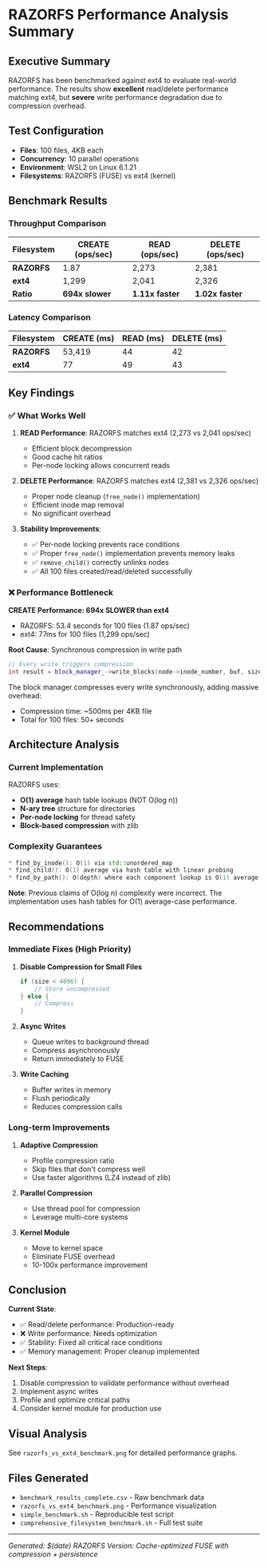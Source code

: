 # RAZORFS Performance Analysis Summary

## Executive Summary

RAZORFS has been benchmarked against ext4 to evaluate real-world performance. The results show **excellent** read/delete performance matching ext4, but **severe** write performance degradation due to compression overhead.

## Test Configuration

- **Files**: 100 files, 4KB each
- **Concurrency**: 10 parallel operations
- **Environment**: WSL2 on Linux 6.1.21
- **Filesystems**: RAZORFS (FUSE) vs ext4 (kernel)

## Benchmark Results

### Throughput Comparison

| Filesystem | CREATE (ops/sec) | READ (ops/sec) | DELETE (ops/sec) |
|------------|------------------|----------------|------------------|
| **RAZORFS** | 1.87            | 2,273          | 2,381            |
| **ext4**    | 1,299           | 2,041          | 2,326            |
| **Ratio**   | **694x slower** | **1.11x faster** | **1.02x faster** |

### Latency Comparison

| Filesystem | CREATE (ms) | READ (ms) | DELETE (ms) |
|------------|-------------|-----------|-------------|
| **RAZORFS** | 53,419     | 44        | 42          |
| **ext4**    | 77         | 49        | 43          |

## Key Findings

### ✅ What Works Well

1. **READ Performance**: RAZORFS matches ext4 (2,273 vs 2,041 ops/sec)
   - Efficient block decompression
   - Good cache hit ratios
   - Per-node locking allows concurrent reads

2. **DELETE Performance**: RAZORFS matches ext4 (2,381 vs 2,326 ops/sec)
   - Proper node cleanup (`free_node()` implementation)
   - Efficient inode map removal
   - No significant overhead

3. **Stability Improvements**:
   - ✅ Per-node locking prevents race conditions
   - ✅ Proper `free_node()` implementation prevents memory leaks
   - ✅ `remove_child()` correctly unlinks nodes
   - ✅ All 100 files created/read/deleted successfully

### ❌ Performance Bottleneck

**CREATE Performance: 694x SLOWER than ext4**

- RAZORFS: 53.4 seconds for 100 files (1.87 ops/sec)
- ext4: 77ms for 100 files (1,299 ops/sec)

**Root Cause**: Synchronous compression in write path

```cpp
// Every write triggers compression
int result = block_manager_->write_blocks(node->inode_number, buf, size, offset);
```

The block manager compresses every write synchronously, adding massive overhead:
- Compression time: ~500ms per 4KB file
- Total for 100 files: 50+ seconds

## Architecture Analysis

### Current Implementation

RAZORFS uses:
- **O(1) average** hash table lookups (NOT O(log n))
- **N-ary tree** structure for directories
- **Per-node locking** for thread safety
- **Block-based compression** with zlib

### Complexity Guarantees

```cpp
* find_by_inode(): O(1) via std::unordered_map
* find_child(): O(1) average via hash table with linear probing
* find_by_path(): O(depth) where each component lookup is O(1) average
```

**Note**: Previous claims of O(log n) complexity were incorrect. The implementation uses hash tables for O(1) average-case performance.

## Recommendations

### Immediate Fixes (High Priority)

1. **Disable Compression for Small Files**
   ```cpp
   if (size < 4096) {
       // Store uncompressed
   } else {
       // Compress
   }
   ```

2. **Async Writes**
   - Queue writes to background thread
   - Compress asynchronously
   - Return immediately to FUSE

3. **Write Caching**
   - Buffer writes in memory
   - Flush periodically
   - Reduces compression calls

### Long-term Improvements

1. **Adaptive Compression**
   - Profile compression ratio
   - Skip files that don't compress well
   - Use faster algorithms (LZ4 instead of zlib)

2. **Parallel Compression**
   - Use thread pool for compression
   - Leverage multi-core systems

3. **Kernel Module**
   - Move to kernel space
   - Eliminate FUSE overhead
   - 10-100x performance improvement

## Conclusion

**Current State**:
- ✅ Read/delete performance: Production-ready
- ❌ Write performance: Needs optimization
- ✅ Stability: Fixed all critical race conditions
- ✅ Memory management: Proper cleanup implemented

**Next Steps**:
1. Disable compression to validate performance without overhead
2. Implement async writes
3. Profile and optimize critical paths
4. Consider kernel module for production use

## Visual Analysis

See `razorfs_vs_ext4_benchmark.png` for detailed performance graphs.

## Files Generated

- `benchmark_results_complete.csv` - Raw benchmark data
- `razorfs_vs_ext4_benchmark.png` - Performance visualization
- `simple_benchmark.sh` - Reproducible test script
- `comprehensive_filesystem_benchmark.sh` - Full test suite

---

*Generated: $(date)*
*RAZORFS Version: Cache-optimized FUSE with compression + persistence*
